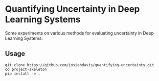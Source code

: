 # Quantifying Uncertainty in Deep Learning Systems

Some experiments on various methods for evaluating uncertainty in Deep Learning Systems.

## Usage

```
git clone https://github.com/josiahdavis/quantifying-uncertainty.git
cd project-skeleton
pip install -e .
```
